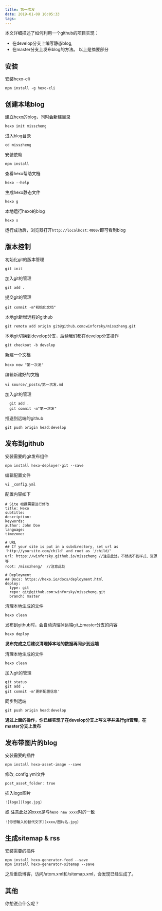```yaml
---
title: 第一次发
date: 2019-01-08 16:05:33
tags:
---
```

本文详细描述了如何利用一个github的项目实现：
* 在develop分支上编写静态blog, 
* 在master分支上发布blog的方法。
以上是摘要部分
<!--more-->
## 安装
安装hexo-cli
```
npm install -g hexo-cli
```

## 创建本地blog
建立hexo的blog，同时会新建目录
```
hexo init misszheng
```

进入blog目录
```
cd misszheng
```

安装依赖
```
npm install
```

查看hexo帮助文档
```
hexo --help
```

生成hexo静态文件
```
hexo g
```

本地运行hexo的blog
```
hexo s
```

运行成功后，浏览器打开`http://localhost:4000/`即可看到blog


## 版本控制
初始化git的版本管理
```
git init
```

加入git的管理
```
git add .
```

提交git的管理
```
git commit -m"初始化文档"
```

本地git新增远程的github
```
git remote add origin git@github.com:winforsky/misszheng.git
```

本地git切换到develop分支，后续我们都在develop分支操作
```
git checkout -b develop
```

新建一个文档
```
hexo new "第一次发"
```

编辑新建好的文档
```
vi source/_posts/第一次发.md
```

加入git的管理
```
  git add .
  git commit -m"第一次发"
```

推送到远端的github
```
git push origin head:develop
```

## 发布到github
安装需要的git发布组件
```
npm install hexo-deployer-git --save
```

编辑配置文件
```
vi _config.yml
```

配置内容如下
```
# Site 根据需要进行修改
title: Hexo
subtitle:
description:
keywords:
author: John Doe
language:
timezone:

# URL
## If your site is put in a subdirectory, set url as 'http://yoursite.com/child' and root as '/child/'
url: https://winforsky.github.io/misszheng //注意此处，不然找不到样式、资源等
root: /misszheng/  //注意此处

# Deployment
## Docs: https://hexo.io/docs/deployment.html
deploy:
  type: git
  repo: git@github.com:winforsky/misszheng.git
  branch: master
```

清理本地生成的文件
```
hexo clean
```

发布到github时，会自动清理掉远端git上master分支的内容
```
hexo deploy
```

**发布完成之后建议清理掉本地的数据再同步到远端**

清理本地生成的文件
```
hexo clean
```

加入git的管理
```
git status
git add .
git commit -m'更新配置信息'
```

同步到远端
```
git push origin head:develop
```

**通过上面的操作，你已经实现了在develop分支上写文字并进行git管理，在master分支上发布**


## 发布带图片的blog
安装需要的插件
```
npm install hexo-asset-image --save 
```

修改_config.yml文件
```
post_asset_folder: true
```

插入logo图片
```
![logo](logo.jpg) 
```
或 注意此处的xxxx是与`hexo new xxxx`时的一致
```
![你想输入的替代文字](xxxx/图片名.jpg)
```

## 生成sitemap & rss
安装需要的插件
```
npm install hexo-generator-feed --save 
npm install hexo-generator-sitemap --save 
```
之后重启博客，访问/atom.xml和/sitemap.xml，会发现已经生成了。

## 其他
你想说点什么呢？
